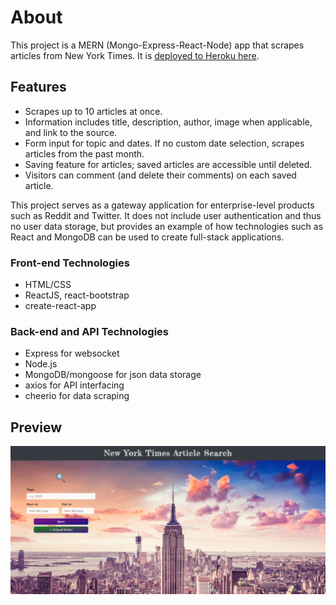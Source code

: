 # About

This project is a MERN (Mongo-Express-React-Node) app that scrapes articles from New York Times. It is [deployed to Heroku here](https://nytscraperreact.herokuapp.com/).

## Features

* Scrapes up to 10 articles at once.
* Information includes title, description, author, image when applicable, and link to the source.
* Form input for topic and dates. If no custom date selection, scrapes articles from the past month.
* Saving feature for articles; saved articles are accessible until deleted.
* Visitors can comment (and delete their comments) on each saved article.

This project serves as a gateway application for enterprise-level products such as Reddit and Twitter. It does not include user authentication and thus no user data storage, but provides an example of how technologies such as React and MongoDB can be used to create full-stack applications.

### Front-end Technologies

* HTML/CSS
* ReactJS, react-bootstrap
* create-react-app

### Back-end and API Technologies

* Express for websocket
* Node.js
* MongoDB/mongoose for json data storage
* axios for API interfacing
* cheerio for data scraping

## Preview

![Preview](client/src/utils/images/nyt_preview.png)
